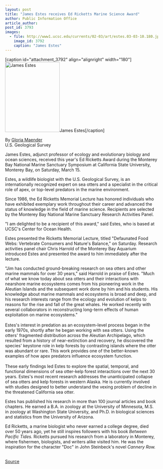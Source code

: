 ```yaml
---
layout: post
title: "James Estes receives Ed Ricketts Marine Science Award"
author: Public Information Office
article_author: 
post_id: 3793
images:
  - file: http://www1.ucsc.edu/currents/02-03/art/estes.03-03-10.180.jpg
    image_id: 3792
    caption: "James Estes"
---
```


[caption id="attachment_3792" align="alignright" width="180"]<a href="http://dev-ucsc-news.pantheonsite.io/wp-content/uploads/2003/03/estes.03-03-10.180.jpg"><img class="size-full wp-image-3792" src="http://dev-ucsc-news.pantheonsite.io/wp-content/uploads/2003/03/estes.03-03-10.180.jpg" alt="James Estes" width="180" height="231" /></a>James Estes[/caption]
<p>
  By <a href="mailto:gloria_maender@usgs.gov">Gloria Maender</a><br>
  U.S. Geological Survey
</p>
<p>
  James Estes, adjunct professor of ecology and evolutionary biology and ocean sciences, received this year's Ed Ricketts Award during the Monterey Bay National Marine Sanctuary Symposium at California State University, Monterey Bay, on Saturday, March 15.
</p>
<p>
  Estes, a wildlife biologist with the U.S. Geological Survey, is an internationally recognized expert on sea otters and a specialist in the critical role of apex, or top-level predators in the marine environment.<br>
</p>
<p>
  Since 1986, the Ed Ricketts Memorial Lecture has honored individuals who have exhibited exemplary work throughout their career and advanced the status of knowledge in the field of marine science. Recipients are selected by the Monterey Bay National Marine Sanctuary Research Activities Panel.<br>
</p>
<p>
  "I am delighted to be a recipient of this award," said Estes, who is based at UCSC's Center for Ocean Health.<br>
</p>
<p>
  Estes presented the Ricketts Memorial Lecture, titled "Defaunated Food Webs: Vertebrate Consumers and Nature's Balance," on Saturday. Research activities panel chair Chris Harrold of the Monterey Bay Aquarium introduced Estes and presented the award to him immediately after the lecture.<br>
</p>
<p>
  "Jim has conducted ground-breaking research on sea otters and other marine mammals for over 30 years," said Harrold in praise of Estes. "Much of what we know today about sea otters and their interactions with nearshore marine ecosystems comes from his pioneering work in the Aleutian Islands and the subsequent work done by him and his students. His knowledge about marine mammals and ecosystems is broad and deep, and his research interests range from the ecology and evolution of kelps to reasons for the rise and fall of the great whales. He worked recently with several collaborators in reconstructing long-term effects of human exploitation on marine ecosystems."<br>
  <br>
  Estes's interest in predation as an ecosystem-level process began in the early 1970s, shortly after he began working with sea otters. Using the otters' fragmented distribution across the Aleutian Archipelago, which resulted from a history of near-extinction and recovery, he discovered the species' keystone role in kelp forests by contrasting islands where the otter was abundant or rare. This work provides one of the better-known examples of how apex predators influence ecosystem function.<br>
  <br>
  These early findings led Estes to explore the spatial, temporal, and functional dimensions of sea otter-kelp forest interactions over the next 30 years. Estes's most recent research addresses the unanticipated collapse of sea otters and kelp forests in western Alaska. He is currently involved with studies designed to better understand the vexing problem of decline in the threatened California sea otter.<br>
</p>
<p>
  Estes has published his research in more than 100 journal articles and book chapters. He earned a B.A. in zoology at the University of Minnesota, M.S. in zoology at Washington State University, and Ph.D. in biological sciences and statistics from the University of Arizona.<br>
</p>
<p>
  Ed Ricketts, a marine biologist who never earned a college degree, died over 50 years ago, yet he still inspires followers with his book <i>Between Pacific Tides.</i> Ricketts pursued his research from a laboratory in Monterey, where fishermen, biologists, and writers alike visited him. He was the inspiration for the character "Doc" in John Steinbeck's novel <i>Cannery Row.</i><br>
  <br>
</p>
<p><a href="http://www1.ucsc.edu/currents/02-03/03-17/estes.html" title="Permalink to estes">Source</a></p>
